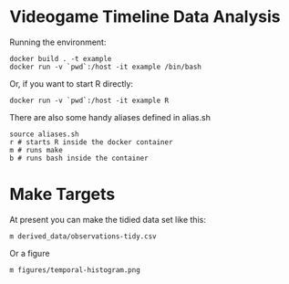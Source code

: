 Videogame Timeline Data Analysis
================================

Running the environment:

    docker build . -t example
    docker run -v `pwd`:/host -it example /bin/bash

Or, if you want to start R directly:

    docker run -v `pwd`:/host -it example R

There are also some handy aliases defined in alias.sh

    source aliases.sh
    r # starts R inside the docker container
    m # runs make
    b # runs bash inside the container

Make Targets
============

At present you can make the tidied data set like this:

    m derived_data/observations-tidy.csv

Or a figure

    m figures/temporal-histogram.png


